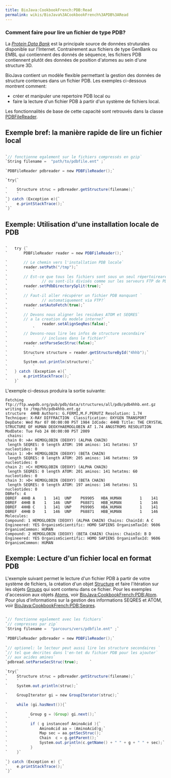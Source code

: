 ```yaml
---
title: BioJava:CookbookFrench:PDB:Read
permalink: wikis/BioJava%3ACookbookFrench%3APDB%3ARead
---
```


### Comment faire pour lire un fichier de type PDB?

La [*Protein Data Bank*](http://www.pdb.org) est la principale source de
données struturales disponible sur l'Internet. Contrairement aux
fichiers de type GenBank ou EMBL qui contiennent des donnés de séquence,
les fichiers PDB contiennent plutôt des données de position d'atomes au
sein d'une structure 3D.

BioJava contient un modèle flexible permettant la gestion des données de
structure contenues dans un fichier PDB. Les exemples ci-dessous
montrent comment:

-   créer et manipuler une repertoire PDB local ou
-   faire la lecture d'un fichier PDB à partir d'un système de fichiers
    local.

Les fonctionnalités de base de cette capacité sont retrouvés dans la
classe
[PDBFileReader](http://www.biojava.org/docs/api/index.html?org/biojava/bio/structure/io/PDBFileReader.html).

Exemple bref: la manière rapide de lire un fichier local
--------------------------------------------------------

```java

`// fonctionne egalement sur le fichiers compressés en gzip`  
`String filename =  "path/to/pdbfile.ent" ;`  
  
`PDBFileReader pdbreader = new PDBFileReader();`

`try{`

`    Structure struc = pdbreader.getStructure(filename);`  
`    `  
`} catch (Exception e){`  
`    e.printStackTrace();`  
`}`

```

Exemple: Utilisation d'une installation locale de PDB
-----------------------------------------------------

```java

`   try {`  
`       PDBFileReader reader = new PDBFileReader();`

`       // Le chemin vers l'installation PDB locale`  
`       reader.setPath("/tmp");`  
`           `  
`       // Est-ce que tous les fichiers sont sous un seul répertoireare `  
`               // ou sont-ils divisés comme sur les serveurs FTP de PDB?`  
`       reader.setPdbDirectorySplit(true);`  
`           `  
`       // Faut-il aller récupérer un fichier PDB manquant `  
`               // automatiquement via FTP?`  
`       reader.setAutoFetch(true);`  
`           `  
`       // Devons nous aligner les residues ATOM et SEQRES`  
`       // a la creation du modele interne?`  
`               reader.setAlignSeqRes(false);`  
`           `  
`       // Devons-nous lire les infos de structure secondaire`  
`               // incluses dans le fichier?`  
`       reader.setParseSecStruc(false);`  
`           `  
`       Structure structure = reader.getStructureById("4hhb");`  
`           `  
`       System.out.println(structure);`  
`           `  
`   } catch (Exception e){`  
`       e.printStackTrace();`  
`   }`

```

L'exemple ci-dessus produira la sortie suivante:

    Fetching ftp://ftp.wwpdb.org/pub/pdb/data/structures/all/pdb/pdb4hhb.ent.gz
    writing to /tmp/hh/pdb4hhb.ent.gz
    structure  4HHB Authors: G.FERMI,M.F.PERUTZ Resolution: 1.74 Technique: X-RAY DIFFRACTION  Classification: OXYGEN TRANSPORT DepDate: Wed Mar 07 00:00:00 PST 1984 IdCode: 4HHB Title: THE CRYSTAL STRUCTURE OF HUMAN DEOXYHAEMOGLOBIN AT 1.74 ANGSTROMS RESOLUTION ModDate: Tue Feb 24 00:00:00 PST 2009 
     chains:
    chain 0: >A< HEMOGLOBIN (DEOXY) (ALPHA CHAIN)
     length SEQRES: 0 length ATOM: 198 aminos: 141 hetatms: 57 nucleotides: 0
    chain 1: >B< HEMOGLOBIN (DEOXY) (BETA CHAIN)
     length SEQRES: 0 length ATOM: 205 aminos: 146 hetatms: 59 nucleotides: 0
    chain 2: >C< HEMOGLOBIN (DEOXY) (ALPHA CHAIN)
     length SEQRES: 0 length ATOM: 201 aminos: 141 hetatms: 60 nucleotides: 0
    chain 3: >D< HEMOGLOBIN (DEOXY) (BETA CHAIN)
     length SEQRES: 0 length ATOM: 197 aminos: 146 hetatms: 51 nucleotides: 0
    DBRefs: 4
    DBREF  4HHB A    1   141  UNP    P69905   HBA_HUMAN        1    141
    DBREF  4HHB B    1   146  UNP    P68871   HBB_HUMAN        1    146
    DBREF  4HHB C    1   141  UNP    P69905   HBA_HUMAN        1    141
    DBREF  4HHB D    1   146  UNP    P68871   HBB_HUMAN        1    146
    Molecules: 
    Compound: 1 HEMOGLOBIN (DEOXY) (ALPHA CHAIN) Chains: ChainId: A C Engineered: YES OrganismScientific: HOMO SAPIENS OrganismTaxId: 9606 OrganismCommon: HUMAN 
    Compound: 2 HEMOGLOBIN (DEOXY) (BETA CHAIN) Chains: ChainId: B D Engineered: YES OrganismScientific: HOMO SAPIENS OrganismTaxId: 9606 OrganismCommon: HUMAN 

Exemple: Lecture d'un fichier local en format PDB
-------------------------------------------------

L'exemple suivant permet le lecture d'un fichier PDB à partir de votre
système de fichiers, la création d'un objet
[Structure](http://www.biojava.org/docs/api/org/biojava/bio/structure/Structure.html)
et faire l'itération sur les objets
[Groups](http://www.biojava.org/docs/api/org/biojava/bio/structure/Group.html)
qui sont contenu dans ce fichier. Pour les exemples d'accession aux
objets
[Atoms](http://www.biojava.org/docs/api/org/biojava/bio/structure/Atom.html),
voir <BioJava:CookbookFrench:PDB:Atom>. Pour plus d'informations sur la
gestion des informations SEQRES et ATOM, voir
<BioJava:CookbookFrench:PDB:Seqres>.

```java

`// fonctionne egalement avec les fichiers`  
`// compresses par zip`  
`String filename =  "parcours/vers/pdbfile.ent" ;`  
  
`PDBFileReader pdbreader = new PDBFileReader();`  
  
`// optionel: le lecteur peut aussi lire les structure secondaires `  
`// tel que decrites dans l'en-tet du fichier PDB pour les ajouter`  
`// aux acides amines`  
`pdbread.setParseSecStruc(true);     `  
  
`try{`  
`    Structure struc = pdbreader.getStructure(filename);`  
`    `  
`    System.out.println(struc);`  
  
`    GroupIterator gi = new GroupIterator(struc);`  
  
`    while (gi.hasNext()){`  
  
`          Group g = (Group) gi.next();`  
`         `  
`          if ( g instanceof AminoAcid ){`  
`              AminoAcid aa = (AminoAcid)g;`  
`              Map sec = aa.getSecStruc();`  
`              Chain  c = g.getParent();`  
`              System.out.println(c.getName() + " " + g + " " + sec);`  
`          }                `  
`    }`  
  
`} catch (Exception e) {`  
`    e.printStackTrace();`  
`}`

```
